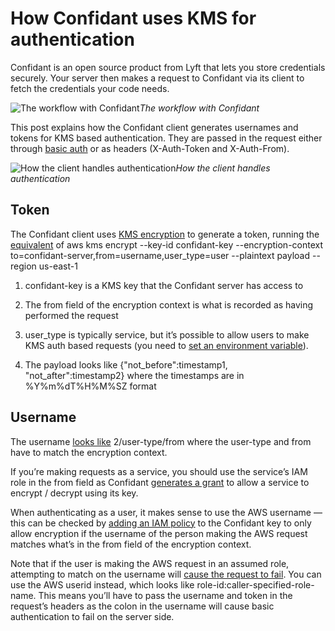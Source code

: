 
# How Confidant uses KMS for authentication

Confidant is an open source product from Lyft that lets you store credentials securely. Your server then makes a request to Confidant via its client to fetch the credentials your code needs.

![The workflow with Confidant](https://cdn-images-1.medium.com/max/4096/1*ktCjE1b08txJL-W7vdwTqg@2x.jpeg)*The workflow with Confidant*

This post explains how the Confidant client generates usernames and tokens for KMS based authentication. They are passed in the request either through [basic auth](https://en.wikipedia.org/wiki/Basic_access_authentication) or as headers (X-Auth-Token and X-Auth-From).

![How the client handles authentication](https://cdn-images-1.medium.com/max/4096/1*__9ZnlICJEkSeXsWAW7M5A@2x.jpeg)*How the client handles authentication*

## Token

The Confidant client uses [KMS encryption](https://lyft.github.io/confidant/advanced/kms_auth/) to generate a token, running the [equivalent](https://github.com/lyft/python-kmsauth/blob/aa2dd957a5d3e58c89fe51a55c6053ff81d9191e/kmsauth/__init__.py#L451) of aws kms encrypt --key-id confidant-key --encryption-context to=confidant-server,from=username,user_type=user --plaintext payload --region us-east-1

1. confidant-key is a KMS key that the Confidant server has access to

1. The from field of the encryption context is what is recorded as having performed the request

1. user_type is typically service, but it’s possible to allow users to make KMS auth based requests (you need to [set an environment variable](https://lyft.github.io/confidant/basics/configuration/#kms-authentication-for-end-users)).

1. The payload looks like {"not_before":timestamp1, "not_after":timestamp2} where the timestamps are in %Y%m%dT%H%M%SZ format

## Username

The username [looks like](https://github.com/lyft/python-kmsauth/blob/aa2dd957a5d3e58c89fe51a55c6053ff81d9191e/kmsauth/__init__.py#L438) 2/user-type/from where the user-type and from have to match the encryption context.

If you’re making requests as a service, you should use the service’s IAM role in the from field as Confidant [generates a grant](https://lyft.github.io/confidant/advanced/kms_auth/#service-to-service-authentication) to allow a service to encrypt / decrypt using its key.

When authenticating as a user, it makes sense to use the AWS username — this can be checked by [adding an IAM policy](https://lyft.github.io/confidant/advanced/kms_auth/#user-to-service-authentication) to the Confidant key to only allow encryption if the username of the person making the AWS request matches what’s in the from field of the encryption context.

Note that if the user is making the AWS request in an assumed role, attempting to match on the username will [cause the request to fail](https://docs.aws.amazon.com/IAM/latest/UserGuide/reference_policies_variables.html#policy-vars-infotouse). You can use the AWS userid instead, which looks like role-id:caller-specified-role-name. This means you’ll have to pass the username and token in the request’s headers as the colon in the username will cause basic authentication to fail on the server side.
